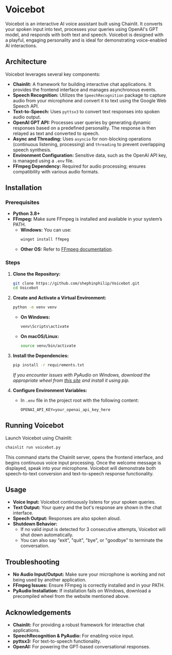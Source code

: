 # Voicebot

Voicebot is an interactive AI voice assistant built using Chainlit. It converts your spoken input into text, processes your queries using OpenAI's GPT model, and responds with both text and speech. Voicebot is designed with a playful, engaging personality and is ideal for demonstrating voice-enabled AI interactions.

## Architecture

Voicebot leverages several key components:
- **Chainlit:** A framework for building interactive chat applications. It provides the frontend interface and manages asynchronous events.
- **Speech Recognition:** Utilizes the `SpeechRecognition` package to capture audio from your microphone and convert it to text using the Google Web Speech API.
- **Text-to-Speech:** Uses `pyttsx3` to convert text responses into spoken audio output.
- **OpenAI GPT API:** Processes user queries by generating dynamic responses based on a predefined personality. The response is then relayed as text and converted to speech.
- **Async and Threading:** Uses `asyncio` for non-blocking operations (continuous listening, processing) and `threading` to prevent overlapping speech synthesis.
- **Environment Configuration:** Sensitive data, such as the OpenAI API key, is managed using a `.env` file.
- **FFmpeg Dependency:** Required for audio processing; ensures compatibility with various audio formats.


## Installation

### Prerequisites
- **Python 3.8+**
- **FFmpeg:** Make sure FFmpeg is installed and available in your system’s PATH.  
  - **Windows:** You can use:  
    ```bash
    winget install ffmpeg
    ```
  - **Other OS:** Refer to [FFmpeg documentation](https://ffmpeg.org/download.html).

### Steps
1. **Clone the Repository:**
   ```bash
   git clone https://github.com/shephinphilip/Voicebot.git
   cd Voicebot
   ```

2. **Create and Activate a Virtual Environment:**
   ```bash
   python -m venv venv
   ```
   - **On Windows:**
     ```bash
     venv\Scripts\activate
     ```
   - **On macOS/Linux:**
     ```bash
     source venv/bin/activate
     ```

3. **Install the Dependencies:**
   ```bash
   pip install -r requirements.txt
   ```
   *If you encounter issues with PyAudio on Windows, download the appropriate wheel from [this site](https://www.lfd.uci.edu/~gohlke/pythonlibs/#pyaudio) and install it using pip.*

4. **Configure Environment Variables:**
   - In `.env` file in the project root with the following content:
     ```
     OPENAI_API_KEY=your_openai_api_key_here
     ```

## Running Voicebot

Launch Voicebot using Chainlit:
```bash
chainlit run voicebot.py
```
This command starts the Chainlit server, opens the frontend interface, and begins continuous voice input processing. Once the welcome message is displayed, speak into your microphone. Voicebot will demonstrate both speech-to-text conversion and text-to-speech response functionality.

## Usage

- **Voice Input:** Voicebot continuously listens for your spoken queries. 
- **Text Output:** Your query and the bot's response are shown in the chat interface.
- **Speech Output:** Responses are also spoken aloud.
- **Shutdown Behavior:**
  - If no valid input is detected for 3 consecutive attempts, Voicebot will shut down automatically.
  - You can also say "exit", "quit", "bye", or "goodbye" to terminate the conversation.

## Troubleshooting

- **No Audio Input/Output:** Make sure your microphone is working and not being used by another application.
- **FFmpeg Issues:** Ensure FFmpeg is correctly installed and in your PATH.
- **PyAudio Installation:** If installation fails on Windows, download a precompiled wheel from the website mentioned above.



## Acknowledgements

- **Chainlit:** For providing a robust framework for interactive chat applications.
- **SpeechRecognition & PyAudio:** For enabling voice input.
- **pyttsx3:** For text-to-speech functionality.
- **OpenAI:** For powering the GPT-based conversational responses.
